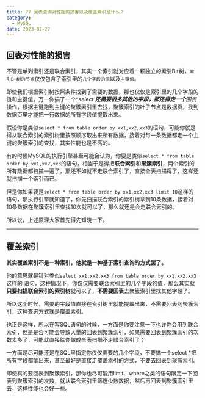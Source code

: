```yaml
---
title: 77 回表查询对性能的损害以及覆盖索引是什么？
category:
  - MySQL
date: 2023-02-27
---
```


<!-- more -->


## 回表对性能的损害

不管是单列索引还是联合索引，其实一个索引就对应着一颗独立的索引B+树，`索引B+树的节点`仅仅包含了索引里的`几个字段的值`以及`主键值`。

即使我们根据索引树按照条件找到了需要的数据，那也仅仅是索引里的几个字段的值和主键值，万一你搞了一个**select ***还需要很多其他的字段，那还得走一个**回表**操作，根据主键跑到主键的聚簇索引里去找，聚簇索引的叶子节点是数据页，找到数据页里才能把一行数据的所有字段值提取出来。

假设你是类似`select * from table order by xx1,xx2,xx3`的语句，可能你就是得从联合索引的索引树里按照顺序取出来所有数据，接着对每一条数据都走一个主键的聚簇索引的查找，其实性能也是不高的。

有的时候MySQL的执行引擎甚至可能会认为，你要是类似`select * from table order by xx1,xx2,xx3`的语句，相当于是得把**联合索引**和**聚簇索引**，两个索引的所有数据都扫描一遍了，那还不如就不走联合索引了，直接全表扫描得了，这样还就扫描一个索引而已。

但是你如果要是`select * from table order by xx1,xx2,xx3 limit 10`这样的语句，那执行引擎就知道了，你先扫描联合索引的索引树拿到10条数据，接着对10条数据在聚簇索引里查找10次就可以了，那么就还是会走联合索引的。

所以说，上述原理大家首先得先知晓一下。

---

## 覆盖索引

**其实覆盖索引不是一种索引，他就是一种基于索引查询的方式罢了。**

他的意思就是针对类似`select xx1,xx2,xx3 from table order by xx1,xx2,xx3`这样的 语句，这种情况下，你仅仅需要联合索引里的几个字段的值，那么其实就**只要扫描联合索引的索引树**就可以了，**不需要回表**去聚簇索引里找其他字段了。

所以这个时候，需要的字段值直接在索引树里就能提取出来，不需要回表到聚簇索引，这种查询方式就是覆盖索引。

也正是这样，所以在写SQL语句的时候，一方面是你要注意一下也许你会用到联合索引，但是是否可能会导致大量的回表到聚簇索引，如果需要回表到聚簇索引的次数太多了，可能就直接给你做成全表扫描不走联合索引了；

一方面是尽可能还是在SQL里指定你仅仅需要的几个字段，不要搞一个select *把所有字段都拿出来，甚至最好是直接走覆盖索引的方式，不要去回表到聚簇索引。

即使真的要回表到聚簇索引，那你也尽可能用limit、where之类的语句限定一下回表到聚簇索引的次数，就从联合索引里筛选少数数据，然后再回表到聚簇索引里去，这样性能也会好一些。
